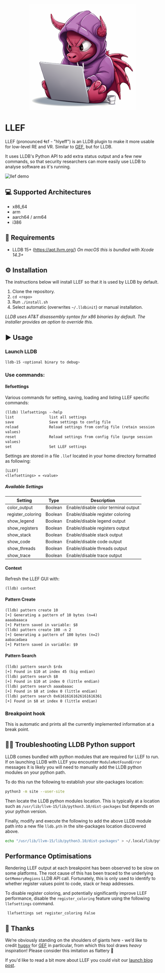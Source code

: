 <p align="center">
  <img src="assets/llef-dragon-small.png" alt="llef logo"/>
</p>

# LLEF

LLEF (pronounced ɬɛf - "hlyeff") is an LLDB plugin to make it more usable for low-level RE and VR. Similar to [GEF](https://github.com/hugsy/gef), but for LLDB.

It uses LLDB's Python API to add extra status output and a few new commands, so that security researchers can more easily use LLDB to analyse software as it's running.

![llef demo](https://foundryzero.co.uk/assets/img/llef-small.gif)

## 💻 Supported Architectures
* x86_64
* arm
* aarch64 / arm64
* i386

## 📓 Requirements
* LLDB 15+ (https://apt.llvm.org/) _On macOS this is bundled with Xcode 14.3+_

## ⚙ Installation
The instructions below will install LLEF so that it is used by LLDB by default.

1. Clone the repository.
2. `cd <repo>`
3. Run `./install.sh`
4. Select automatic (overwrites `~/.lldbinit`) or manual installation.

_LLDB uses AT&T disassembly syntax for x86 binaries by default. The installer provides an option to override this._

## ▶ Usage

### Launch LLDB

```bash
lldb-15 <optional binary to debug>
```

### Use commands:

#### llefsettings
Various commands for setting, saving, loading and listing LLEF specific commands:
```
(lldb) llefsettings --help
list                list all settings
save                Save settings to config file
reload              Reload settings from config file (retain session values)
reset               Reload settings from config file (purge session values)
set                 Set LLEF settings
```

Settings are stored in a file `.llef` located in your home directory formatted as following:
```
[LLEF]
<llefsettings> = <value>
```

##### Available Settings

| Setting           | Type    | Description                          |
|-------------------|---------|--------------------------------------|
| color_output      | Boolean | Enable/disable color terminal output |
| register_coloring | Boolean | Enable/disable register coloring     |
| show_legend       | Boolean | Enable/disable legend output         |
| show_registers    | Boolean | Enable/disable registers output      |
| show_stack        | Boolean | Enable/disable stack output          |
| show_code         | Boolean | Enable/disable code output           |
| show_threads      | Boolean | Enable/disable threads output        |
| show_trace        | Boolean | Enable/disable trace output          |

#### Context

Refresh the LLEF GUI with:
```
(lldb) context
```

#### Pattern Create
```
(lldb) pattern create 10
[+] Generating a pattern of 10 bytes (n=4)
aaaabaaaca
[+] Pattern saved in variable: $8
(lldb) pattern create 100 -n 2
[+] Generating a pattern of 100 bytes (n=2)
aabacadaea
[+] Pattern saved in variable: $9
```

#### Pattern Search

```
(lldb) pattern search $rdx
[+] Found in $10 at index 45 (big endian)
(lldb) pattern search $8
[+] Found in $10 at index 0 (little endian)
(lldb) pattern search aaaabaaac
[+] Found in $8 at index 0 (little endian)
(lldb) pattern search 0x61616161626161616361
[+] Found in $8 at index 0 (little endian)
```


### Breakpoint hook
This is automatic and prints all the currently implemented information at a break point.

## 👷‍♂️ Troubleshooting LLDB Python support
LLDB comes bundled with python modules that are required for LLEF to run. If on launching LLDB with LLEF you encounter `ModuleNotFoundError` messages it is likely you will need to manually add the LLDB python modules on your python path.

To do this run the following to establish your site-packages location:

```bash
python3 -m site --user-site
```

Then locate the LLDB python modules location. This is typically at a location such as `/usr/lib/llvm-15/lib/python3.10/dist-packages` but depends on your python version.

Finally, modify and execute the following to add the above LLDB module path into a new file `lldb.pth` in the site-packages location discovered above.

```bash
echo "/usr/lib/llvm-15/lib/python3.10/dist-packages" > ~/.local/lib/python3.10/site-packages/lldb.pth
```

## Performance Optimisations

Rendering LLEF output at each breakpoint has been observed to be slow on some platforms. The root cause of this has been traced to the underlying `GetMemoryRegions` LLDB API call. Fortunately, this is only used to identify to whether register values point to code, stack or heap addresses.

To disable register coloring, and potentially significantly improve LLEF performance, disable the `register_coloring` feature using the following `llefsettings` command.

```
 llefsettings set register_coloring False
 ```


## 👏 Thanks
We’re obviously standing on the shoulders of giants here - we’d like to credit [hugsy](https://twitter.com/_hugsy_) for [GEF](https://github.com/hugsy/gef) in particular, from which this tool draws *heavy* inspiration! Please consider this imitation as flattery 🙂

If you'd like to read a bit more about LLEF you could visit our [launch blog post](https://foundryzero.co.uk/2023/07/13/llef.html).

